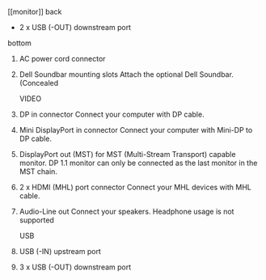 [[monitor]]
back
- 2 x USB (-OUT) downstream port

bottom
1. AC power cord connector 
   
2. Dell Soundbar mounting slots Attach the optional Dell Soundbar. (Concealed 
   
   VIDEO
3. DP in connector Connect your computer with DP cable. 
4. Mini DisplayPort in connector Connect your computer with Mini-DP to DP cable. 
5. DisplayPort out (MST)  for MST (Multi-Stream Transport) capable monitor. DP 1.1 monitor can only be connected as the last monitor in the MST chain. 
6. 2 x HDMI (MHL) port connector Connect your MHL devices with MHL cable. 
   
7. Audio-Line out Connect your speakers. Headphone usage is not supported 
   
   USB
8. USB (-IN) upstream port
9. 3 x USB (-OUT) downstream port 